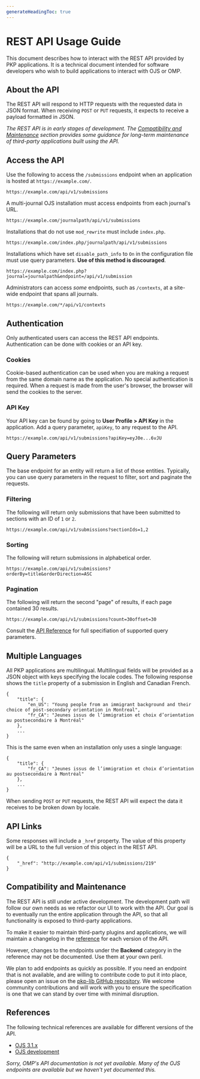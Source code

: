 ```yaml
---
generateHeadingToc: true
---
```


# REST API Usage Guide

This document describes how to interact with the REST API provided by PKP applications. It is a technical document intended for software developers who wish to build applications to interact with OJS or OMP.

## About the API

The REST API will respond to HTTP requests with the requested data in JSON format. When receiving `POST` or `PUT` requests, it expects to receive a payload formatted in JSON.

_The REST API is in early stages of development. The [Compatibility and Maintenance](#compatibility-and-maintenance) section provides some guidance for long-term maintenance of third-party applications built using the API._

## Access the API

Use the following to access the `/submissions` endpoint when an application is hosted at `https://example.com/`.

```
https://example.com/api/v1/submissions
```

A multi-journal OJS installation must access endpoints from each journal's URL.

```
https://example.com/journalpath/api/v1/submissions
```

Installations that do not use `mod_rewrite` must include `index.php`.

```
https://example.com/index.php/journalpath/api/v1/submissions
```

Installations which have set `disable_path_info` to `On` in the configuration file must use query parameters. **Use of this method is discouraged**.

```
https://example.com/index.php?journal=journalpath&endpoint=/api/v1/submission
```

Administrators can access _some_ endpoints, such as `/contexts`, at a site-wide endpoint that spans all journals.

```
https://example.com/*/api/v1/contexts
```

## Authentication

Only authenticated users can access the REST API endpoints. Authentication can be done with cookies or an API key.

### Cookies

Cookie-based authentication can be used when you are making a request from the same domain name as the application. No special authentication is required. When a request is made from the user's browser, the browser will send the cookies to the server.

### API Key

Your API key can be found by going to **User Profile > API Key** in the application. Add a query parameter, `apiKey`, to any request to the API.

```
https://example.com/api/v1/submissions?apiKey=eyJ0e...6vJU
```

## Query Parameters

The base endpoint for an entity will return a list of those entities. Typically, you can use query parameters in the request to filter, sort and paginate the requests.

### Filtering

The following will return only submissions that have been submitted to sections with an ID of `1` or `2`.

```
https://example.com/api/v1/submissions?sectionIds=1,2
```

### Sorting

The following will return submissions in alphabetical order.

```
https://example.com/api/v1/submissions?orderBy=title&orderDirection=ASC
```

### Pagination

The following will return the second "page" of results, if each page contained 30 results.

```
https://example.com/api/v1/submissions?count=30offset=30
```

Consult the [API Reference](#references) for full specifiation of supported query parameters.

## Multiple Languages

All PKP applications are multilingual. Multilingual fields will be provided as a JSON object with keys specifying the locale codes. The following response shows the `title` property of a submission in English and Canadian French.

```
{
	"title": {
		"en_US": "Young people from an immigrant background and their choice of post-secondary orientation in Montreal",
		"fr_CA": "Jeunes issus de l’immigration et choix d’orientation au postsecondaire à Montréal"
	},
	...
}
```

This is the same even when an installation only uses a single language:

```
{
	"title": {
		"fr_CA": "Jeunes issus de l’immigration et choix d’orientation au postsecondaire à Montréal"
	},
	...
}
```

When sending `POST` or `PUT` requests, the REST API will expect the data it receives to be broken down by locale.

## API Links

Some responses will include a `_href` property. The value of this property will be a URL to the full version of this object in the REST API.

```
{
	"_href": "http://example.com/api/v1/submissions/219"
}
```

## Compatibility and Maintenance

The REST API is still under active development. The development path will follow our own needs as we refactor our UI to work with the API. Our goal is to eventually run the entire application through the API, so that all functionality is exposed to third-party applications.

To make it easier to maintain third-party plugins and applications, we will maintain a changelog in the [reference](#references) for each version of the API.

However, changes to the endpoints under the **Backend** category in the reference may not be documented. Use them at your own peril.

We plan to add endpoints as quickly as possible. If you need an endpoint that is not available, and are willing to contribute code to put it into place, please open an issue on the [pkp-lib GitHub repository](https://github.com/pkp/pkp-lib). We welcome community contributions and will work with you to ensure the specification is one that we can stand by over time with minimal disruption.

## References

The following technical references are available for different versions of the API.

- [OJS 3.1.x](ojs/3.1)
- [OJS development](ojs/dev)

_Sorry, OMP's API documentation is not yet available. Many of the OJS endpoints are available but we haven't yet documented this._
